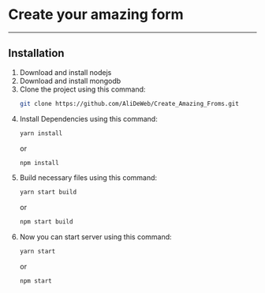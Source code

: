 # Create your amazing form

<hr />

## Installation

1. Download and install nodejs
2. Download and install mongodb
3. Clone the project using this command:
    ``` bash
   git clone https://github.com/AliDeWeb/Create_Amazing_Froms.git
   ```
4. Install Dependencies using this command:
   ``` bash
   yarn install
   ```
   or
   ``` bash
   npm install
   ```
5. Build necessary files using this command:
   ``` bash
   yarn start build
   ```
   or
   ``` bash
   npm start build
   ```
6. Now you can start server using this command:
   ``` bash
   yarn start
   ```
   or
   ``` bash
   npm start
   ```
